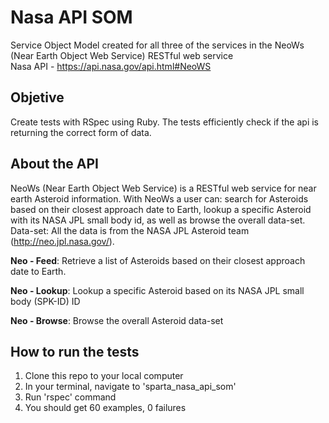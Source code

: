 # Nasa API SOM

Service Object Model created for all three of the services in the NeoWs (Near Earth Object Web Service) RESTful web service <br>
Nasa API - https://api.nasa.gov/api.html#NeoWS

## Objetive

Create tests with RSpec using Ruby. The tests efficiently check if the api is returning the correct form of data.

## About the API

NeoWs (Near Earth Object Web Service) is a RESTful web service for near earth Asteroid information. With NeoWs a user can: search for Asteroids based on their closest approach date to Earth, lookup a specific Asteroid with its NASA JPL small body id, as well as browse the overall data-set.
Data-set: All the data is from the NASA JPL Asteroid team (http://neo.jpl.nasa.gov/).

**Neo - Feed**:
Retrieve a list of Asteroids based on their closest approach date to Earth.

**Neo - Lookup**:
Lookup a specific Asteroid based on its NASA JPL small body (SPK-ID) ID

**Neo - Browse**:
Browse the overall Asteroid data-set

## How to run the tests

1. Clone this repo to your local computer
2. In your terminal, navigate to 'sparta_nasa_api_som'
3. Run 'rspec' command
4. You should get 60 examples, 0 failures
